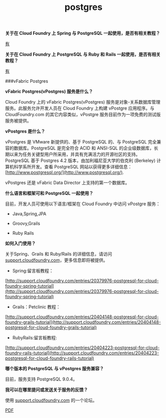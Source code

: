 ﻿---
title: postgres

description: Cloud Foundry 上的 PostgreSQL - 常见问题

tags:
    - postgres

    - vFabric-Postgres

    - postgresql

---

**关于在 Cloud Foundry 上 Spring 与 PostgreSQL 一起使用，是否有相关教程？**

[有](http://support.cloudfoundry.com/attachments/token/th7bxzkr8dzegx8/?name=cloudfoundrypostgresql.pdf)

**关于在 Cloud Foundry 上 PostgreSQL 与 Ruby 和 Rails 一起使用，是否有相关教程？**

[有](/services/postgres/postgres-ruby.html)


###vFabric Postgres


**vFabric Postgres(vPostgres) 服务是什么？**

Cloud Foundry 上的 vFabric Postgres(vPostgres) 服务是对象-关系数据库管理服务。此服务允许开发人员在 Cloud Foundry 上构建 vPostgre 应用程序。与 CloudFoundry.com 的其它内容类似，vPostgre 服务目前作为一项免费的测试版服务被提供。



**vPostgres 是什么？**

vPostgres 是 VMware 新提供的、基于 PostgreSQL 的、与 PostgreSQL 完全兼容的数据库。PostgreSQL 是完全符合 ACID 和 ANSI-SQL 的企业级数据库，长期以来为任务关键型用户所采用，并具有充满活力的开源社区的支持。PostgreSQL 基于 Postgres 4.2 版本，由加利福尼亚大学的伯克利 (Berkeley) 计算机科学系所开发。查看 PostgreSQL 网站以获得更多详细信息：[http://www.postgresql.org/](http://www.postgresql.org/).


vPostgres 还是 vFabric Data Director 上支持的第一个数据库。



**什么语言和框架可和 PostgreSQL 一起使用？**

目前，开发人员可使用以下语言/框架在 Cloud Foundry 中访问 vPostgre 服务：


+ Java,Spring,JPA

+ Groovy,Grails

+ Ruby Rails



**如何入门使用？**

关于Spring、Grails 和 Ruby/Rails 的详细信息，请访问 [support.cloudfoundry.com](http://support.cloudfoundry.com)，更多信息即将被提供。


  + Spring:留言板教程：


[http://support.cloudfoundry.com/entries/20379976-postgresql-for-cloud-foundry-spring-tutorial](http://support.cloudfoundry.com/entries/20379976-postgresql-for-cloud-foundry-spring-tutorial)

  + Grails：Petclinic 教程：


[http://support.cloudfoundry.com/entries/20404148-postgresql-for-cloud-foundry-grails-tutorial](http://support.cloudfoundry.com/entries/20404148-postgresql-for-cloud-foundry-grails-tutorial)

  + RubyRails:留言板教程:


[http://support.cloudfoundry.com/entries/20404223-postgresql-for-cloud-foundry-rails-tutorial](http://support.cloudfoundry.com/entries/20404223-postgresql-for-cloud-foundry-rails-tutorial)


**哪个版本的 PostgreSQL 与 vPostgres 服务兼容？**

目前，服务支持 PostgreSQL 9.0.4。



**我可以在哪里提问或发送关于服务的反馈？**

使用 [support.cloudfoundry.com](http://support.cloudfoundry.com) 的一个论坛。


[PDF](http://support.cloudfoundry.com/attachments/token/jv1hllw6q19js0h/?name=cloudfoundrypostgresqlfaq.pdf)

